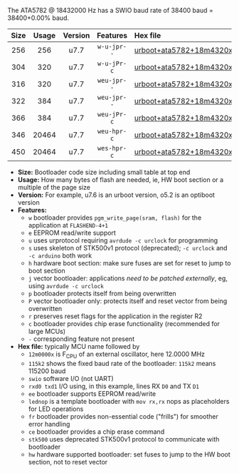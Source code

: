 The ATA5782 @ 18432000 Hz has a SWIO baud rate of 38400 baud = 38400+0.00% baud.

|Size|Usage|Version|Features|Hex file|
|:-:|:-:|:-:|:-:|:--|
|256|256|u7.7|`w-u-jpr--`|[urboot+ata5782+18m4320x+++38k4_swio_rxb0_txb1_lednop.hex](https://raw.githubusercontent.com/stefanrueger/urboot.hex/main/mcus/ata5782/external_oscillator/fcpu+18m4320_Hz/br+++38k4_bps/urboot+ata5782+18m4320x+++38k4_swio_rxb0_txb1_lednop.hex)|
|304|320|u7.7|`w-u-jPr-c`|[urboot+ata5782+18m4320x+++38k4_swio_rxb0_txb1_lednop_fr_ce.hex](https://raw.githubusercontent.com/stefanrueger/urboot.hex/main/mcus/ata5782/external_oscillator/fcpu+18m4320_Hz/br+++38k4_bps/urboot+ata5782+18m4320x+++38k4_swio_rxb0_txb1_lednop_fr_ce.hex)|
|316|320|u7.7|`weu-jpr--`|[urboot+ata5782+18m4320x+++38k4_swio_rxb0_txb1_ee.hex](https://raw.githubusercontent.com/stefanrueger/urboot.hex/main/mcus/ata5782/external_oscillator/fcpu+18m4320_Hz/br+++38k4_bps/urboot+ata5782+18m4320x+++38k4_swio_rxb0_txb1_ee.hex)|
|322|384|u7.7|`weu-jpr--`|[urboot+ata5782+18m4320x+++38k4_swio_rxb0_txb1_ee_lednop.hex](https://raw.githubusercontent.com/stefanrueger/urboot.hex/main/mcus/ata5782/external_oscillator/fcpu+18m4320_Hz/br+++38k4_bps/urboot+ata5782+18m4320x+++38k4_swio_rxb0_txb1_ee_lednop.hex)|
|366|384|u7.7|`weu-jPr-c`|[urboot+ata5782+18m4320x+++38k4_swio_rxb0_txb1_ee_lednop_fr_ce.hex](https://raw.githubusercontent.com/stefanrueger/urboot.hex/main/mcus/ata5782/external_oscillator/fcpu+18m4320_Hz/br+++38k4_bps/urboot+ata5782+18m4320x+++38k4_swio_rxb0_txb1_ee_lednop_fr_ce.hex)|
|346|20464|u7.7|`weu-hpr-c`|[urboot+ata5782+18m4320x+++38k4_swio_rxb0_txb1_ee_lednop_fr_ce_hw.hex](https://raw.githubusercontent.com/stefanrueger/urboot.hex/main/mcus/ata5782/external_oscillator/fcpu+18m4320_Hz/br+++38k4_bps/urboot+ata5782+18m4320x+++38k4_swio_rxb0_txb1_ee_lednop_fr_ce_hw.hex)|
|450|20464|u7.7|`wes-hpr-c`|[urboot+ata5782+18m4320x+++38k4_swio_rxb0_txb1_ee_lednop_fr_ce_stk500_hw.hex](https://raw.githubusercontent.com/stefanrueger/urboot.hex/main/mcus/ata5782/external_oscillator/fcpu+18m4320_Hz/br+++38k4_bps/urboot+ata5782+18m4320x+++38k4_swio_rxb0_txb1_ee_lednop_fr_ce_stk500_hw.hex)|

- **Size:** Bootloader code size including small table at top end
- **Usage:** How many bytes of flash are needed, ie, HW boot section or a multiple of the page size
- **Version:** For example, u7.6 is an urboot version, o5.2 is an optiboot version
- **Features:**
  + `w` bootloader provides `pgm_write_page(sram, flash)` for the application at `FLASHEND-4+1`
  + `e` EEPROM read/write support
  + `u` uses urprotocol requiring `avrdude -c urclock` for programming
  + `s` uses skeleton of STK500v1 protocol (deprecated); `-c urclock` and `-c arduino` both work
  + `h` hardware boot section: make sure fuses are set for reset to jump to boot section
  + `j` vector bootloader: applications *need to be patched externally*, eg, using `avrdude -c urclock`
  + `p` bootloader protects itself from being overwritten
  + `P` vector bootloader only: protects itself and reset vector from being overwritten
  + `r` preserves reset flags for the application in the register R2
  + `c` bootloader provides chip erase functionality (recommended for large MCUs)
  + `-` corresponding feature not present
- **Hex file:** typically MCU name followed by
  + `12m0000x` is F<sub>CPU</sub> of an external oscillator, here 12.0000 MHz
  + `115k2` shows the fixed baud rate of the bootloader: `115k2` means 115200 baud
  + `swio` software I/O (not UART)
  + `rxd0 txd1` I/O using, in this example, lines RX `D0` and TX `D1`
  + `ee` bootloader supports EEPROM read/write
  + `lednop` is a template bootloader with `mov rx,rx` nops as placeholders for LED operations
  + `fr` bootloader provides non-essential code ("frills") for smoother error handling
  + `ce` bootloader provides a chip erase command
  + `stk500` uses deprecated STK500v1 protocol to communicate with bootloader
  + `hw` hardware supported bootloader: set fuses to jump to the HW boot section, not to reset vector
